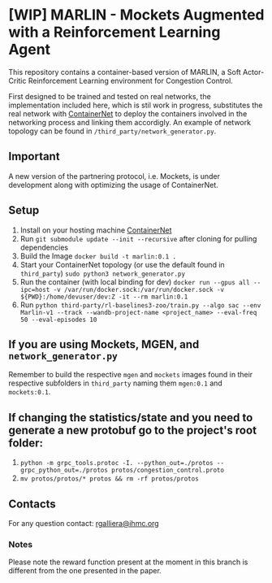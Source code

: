 # [WIP] MARLIN - Mockets Augmented with a Reinforcement Learning Agent

This repository contains a container-based version of MARLIN, a Soft Actor-Critic Reinforcement Learning environment for Congestion Control.

First designed to be trained and tested on real networks, the implementation included here, which is stil work in progress, substitutes the real network with [ContainerNet](https://containernet.github.io/) to deploy the containers involved in the networking process and linking them accordigly.
An example of network topology can be found in `/third_party/network_generator.py`.

## Important
A new version of the partnering protocol, i.e. Mockets, is under development along with optimizing the usage of ContainerNet.

## Setup
1. Install on your hosting machine [ContainerNet](https://containernet.github.io/#get-started)
2. Run `git submodule update --init --recursive` after cloning for pulling dependencies
3. Build the Image `docker build -t marlin:0.1 .`
4. Start your ContainerNet topology (or use the default found in `third_party`) `sudo python3 network_generator.py`
5. Run the container (with local binding for dev) `docker run --gpus all --ipc=host -v /var/run/docker.sock:/var/run/docker.sock -v ${PWD}:/home/devuser/dev:Z -it --rm marlin:0.1`
6. Run `python third-party/rl-baselines3-zoo/train.py --algo sac --env Marlin-v1 --track --wandb-project-name <project_name> --eval-freq 50 --eval-episodes 10`


## If you are using Mockets, MGEN, and `network_generator.py`
Remember to build the respective `mgen` and `mockets` images found in their respective subfolders in `third_party` naming them `mgen:0.1` and `mockets:0.1`.

## If changing the statistics/state and you need to generate a new protobuf go to the project's root folder:
1. `python -m grpc_tools.protoc -I. --python_out=./protos --grpc_python_out=./protos protos/congestion_control.proto`
2. `mv protos/protos/* protos && rm -rf protos/protos`

## Contacts
For any question contact: rgalliera@ihmc.org

### Notes
Please note the reward function present at the moment in this branch is different from the one presented in the paper.